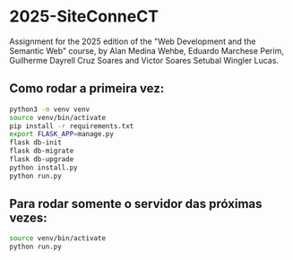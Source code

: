 # 2025-SiteConneCT
Assignment for the 2025 edition of the "Web Development and the Semantic Web" course, by Alan Medina Wehbe, Eduardo Marchese Perim, Guilherme Dayrell Cruz Soares and Victor Soares Setubal Wingler Lucas.

## Como rodar a primeira vez:

```bash
python3 -m venv venv
source venv/bin/activate
pip install -r requirements.txt
export FLASK_APP=manage.py      
flask db-init
flask db-migrate 
flask db-upgrade
python install.py
python run.py 
```
## Para rodar somente o servidor das próximas vezes:

```bash
source venv/bin/activate
python run.py 
```
